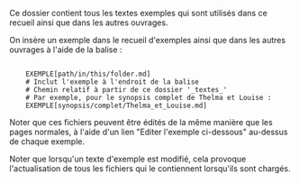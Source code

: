 Ce dossier contient tous les textes exemples qui sont utilisés dans ce recueil ainsi que dans les autres ouvrages.

On insère un exemple dans le recueil d'exemples ainsi que dans les autres ouvrages à l'aide de la balise :

~~~

    EXEMPLE[path/in/this/folder.md]
    # Inclut l'exemple à l'endroit de la balise
    # Chemin relatif à partir de ce dossier '_textes_'
    # Par exemple, pour le synopsis complet de Thelma et Louise :
    EXEMPLE[synopsis/complet/Thelma_et_Louise.md]

~~~

Noter que ces fichiers peuvent être édités de la même manière que les pages normales, à l'aide d'un lien "Editer l'exemple ci-dessous" au-dessus de chaque exemple.

Noter que lorsqu'un texte d'exemple est modifié, cela provoque l'actualisation de tous les fichiers qui le contiennent lorsqu'ils sont chargés.